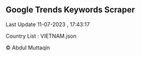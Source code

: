 

## Google Trends Keywords Scraper 
 
Last Update 11-07-2023 , 17:43:17

Country List :
VIETNAM.json



© Abdul Muttaqin 
